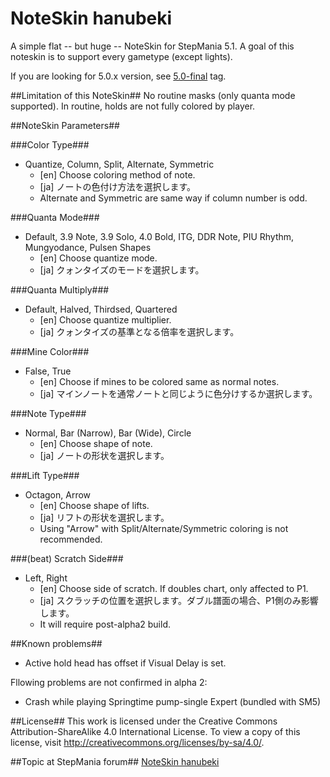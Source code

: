 NoteSkin hanubeki
=================

A simple flat -- but huge -- NoteSkin for StepMania 5.1.
A goal of this noteskin is to support every gametype (except lights).

If you are looking for 5.0.x version, see [5.0-final](https://github.com/hanubeki/noteskin-hanubeki/tree/5.0-final) tag.

##Limitation of this NoteSkin##
No routine masks (only quanta mode supported).
In routine, holds are not fully colored by player.

##NoteSkin Parameters##

###Color Type###
* Quantize, Column, Split, Alternate, Symmetric
    * [en] Choose coloring method of note.
    * [ja] ノートの色付け方法を選択します。
    * Alternate and Symmetric are same way if column number is odd.

###Quanta Mode###
* Default, 3.9 Note, 3.9 Solo, 4.0 Bold, ITG, DDR Note, PIU Rhythm, Mungyodance, Pulsen Shapes
    * [en] Choose quantize mode.
    * [ja] クォンタイズのモードを選択します。

###Quanta Multiply###
* Default, Halved, Thirdsed, Quartered
    * [en] Choose quantize multiplier.
    * [ja] クォンタイズの基準となる倍率を選択します。

###Mine Color###
* False, True
    * [en] Choose if mines to be colored same as normal notes.
    * [ja] マインノートを通常ノートと同じように色分けするか選択します。

###Note Type###
* Normal, Bar (Narrow), Bar (Wide), Circle
    * [en] Choose shape of note.
    * [ja] ノートの形状を選択します。

###Lift Type###
* Octagon, Arrow
    * [en] Choose shape of lifts.
    * [ja] リフトの形状を選択します。
    * Using "Arrow" with Split/Alternate/Symmetric coloring is not recommended.

###(beat) Scratch Side###
* Left, Right
    * [en] Choose side of scratch. If doubles chart, only affected to P1.
    * [ja] スクラッチの位置を選択します。ダブル譜面の場合、P1側のみ影響します。
    * It will require post-alpha2 build.

##Known problems##
* Active hold head has offset if Visual Delay is set.

Fllowing problems are not confirmed in alpha 2:
* Crash while playing Springtime pump-single Expert (bundled with SM5)

##License##
This work is licensed under the Creative Commons Attribution-ShareAlike 4.0
International License. To view a copy of this license,
visit http://creativecommons.org/licenses/by-sa/4.0/.

##Topic at StepMania forum##
[NoteSkin hanubeki](http://www.stepmania.com/forums/themes/show/4557)
